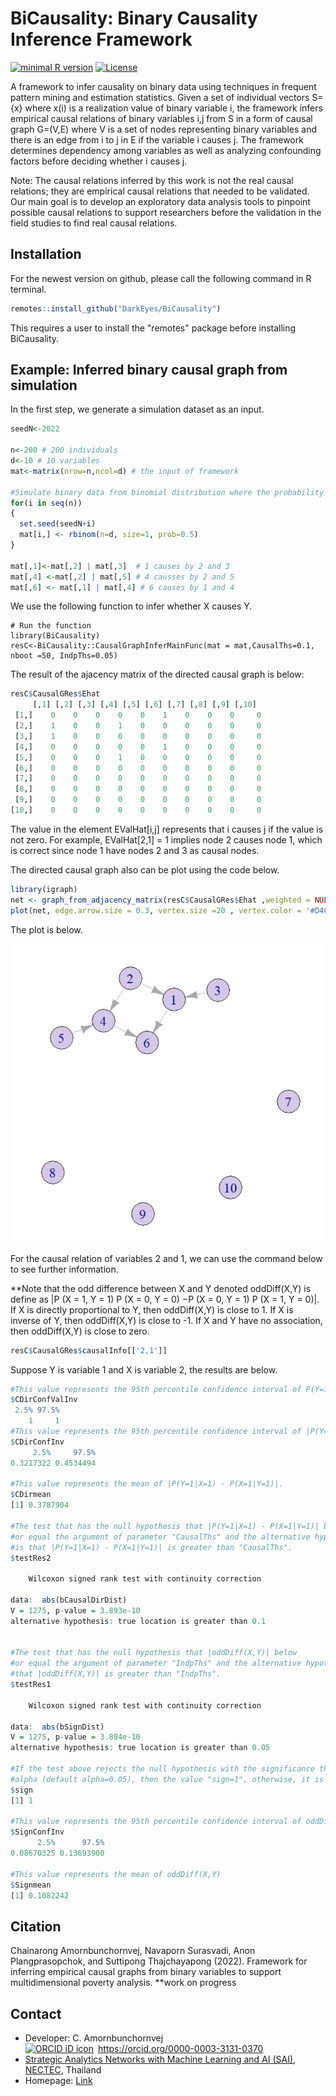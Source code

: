 BiCausality: Binary Causality Inference Framework
===========================================================
[![minimal R version](https://img.shields.io/badge/R%3E%3D-3.5.0-6666ff.svg)](https://cran.r-project.org/)
[![License](https://img.shields.io/badge/License-MIT-orange.svg)](https://spdx.org/licenses/MIT.html)

A framework to infer causality on binary data using techniques in frequent pattern mining and estimation statistics. Given a set of individual vectors S={x} where x(i) is a realization value of binary variable i, the framework infers empirical causal relations of binary variables i,j from S in a form of causal graph G=(V,E) where V is a set of nodes representing binary variables and there is an edge from i to j in E if the variable i causes j. The framework determines dependency among variables as well as analyzing confounding factors before deciding whether i causes j. 

Note: The causal relations inferred by this work is not the real causal relations; they are empirical causal relations that needed
to be validated. Our main goal is to develop an exploratory data analysis tools to pinpoint possible causal relations to support
researchers before the validation in the field studies to find real causal relations. 

Installation
------------

For the newest version on github, please call the following command in R terminal.


``` r
remotes::install_github("DarkEyes/BiCausality")
```
This requires a user to install the "remotes" package before installing BiCausality.


Example: Inferred binary causal graph from simulation
----------------------------------------------------------------------------------
In the first step, we generate a simulation dataset as an input.
``` r
seedN<-2022

n<-200 # 200 individuals
d<-10 # 10 variables
mat<-matrix(nrow=n,ncol=d) # the input of framework

#Simulate binary data from binomial distribution where the probability of value being 1 is 0.5.
for(i in seq(n))
{
  set.seed(seedN+i)
  mat[i,] <- rbinom(n=d, size=1, prob=0.5)
}

mat[,1]<-mat[,2] | mat[,3]  # 1 causes by 2 and 3
mat[,4] <-mat[,2] | mat[,5] # 4 causses by 2 and 5
mat[,6] <- mat[,1] | mat[,4] # 6 causes by 1 and 4

```

We use the following function to infer whether X causes Y.
```{r}
# Run the function
library(BiCausality)
resC<-BiCausality::CausalGraphInferMainFunc(mat = mat,CausalThs=0.1, nboot =50, IndpThs=0.05)
```
The result of the ajacency matrix of the directed causal graph is below:

```r
resC$CausalGRes$Ehat
     [,1] [,2] [,3] [,4] [,5] [,6] [,7] [,8] [,9] [,10]
 [1,]    0    0    0    0    0    1    0    0    0     0
 [2,]    1    0    0    1    0    0    0    0    0     0
 [3,]    1    0    0    0    0    0    0    0    0     0
 [4,]    0    0    0    0    0    1    0    0    0     0
 [5,]    0    0    0    1    0    0    0    0    0     0
 [6,]    0    0    0    0    0    0    0    0    0     0
 [7,]    0    0    0    0    0    0    0    0    0     0
 [8,]    0    0    0    0    0    0    0    0    0     0
 [9,]    0    0    0    0    0    0    0    0    0     0
[10,]    0    0    0    0    0    0    0    0    0     0
```
The value in the element EValHat[i,j] represents that i causes j if the value is not zero. For example, EValHat[2,1] = 1 implies node 2 causes node 1, which is correct since node 1 have nodes 2 and 3 as causal nodes.

The directed causal graph also can be plot using the code below.
```r
library(igraph)
net <- graph_from_adjacency_matrix(resC$CausalGRes$Ehat ,weighted = NULL)
plot(net, edge.arrow.size = 0.3, vertex.size =20 , vertex.color = '#D4C8E9',layout=layout_with_kk)
```
The plot is below.

<img src="https://github.com/DarkEyes/BiCausality/blob/master/man/FIG/causalGraph.png" width="550">


For the causal relation of variables 2 and 1, we can use the command below to see further information.

**Note that the odd difference between X and Y denoted oddDiff(X,Y) is define as
|P (X = 1, Y = 1) P (X = 0, Y = 0) −P (X = 0, Y = 1) P (X = 1, Y = 0)|.  If X is directly proportional to Y, then oddDiff(X,Y) is close to 1. If X is inverse of Y, then oddDiff(X,Y) is close to -1. If X and Y have no association, then oddDiff(X,Y) is close to zero.

```r
resC$CausalGRes$causalInfo[['2,1']]
```
Suppose Y is variable 1 and X is variable 2, the results are below.

```r
#This value represents the 95th percentile confidence interval of P(Y=1|X=1). 
$CDirConfValInv
 2.5% 97.5% 
    1     1 
#This value represents the 95th percentile confidence interval of |P(Y=1|X=1) - P(X=1|Y=1)|.
$CDirConfInv
     2.5%     97.5% 
0.3217322 0.4534494 

#This value represents the mean of |P(Y=1|X=1) - P(X=1|Y=1)|.
$CDirmean
[1] 0.3787904

#The test that has the null hypothesis that |P(Y=1|X=1) - P(X=1|Y=1)| below
#or equal the argument of parameter "CausalThs" and the alternative hypothesis
#is that |P(Y=1|X=1) - P(X=1|Y=1)| is greater than "CausalThs".
$testRes2

	Wilcoxon signed rank test with continuity correction

data:  abs(bCausalDirDist)
V = 1275, p-value = 3.893e-10
alternative hypothesis: true location is greater than 0.1


#The test that has the null hypothesis that |oddDiff(X,Y)| below 
#or equal the argument of parameter "IndpThs" and the alternative hypothesis is
#that |oddDiff(X,Y)| is greater than "IndpThs". 
$testRes1

	Wilcoxon signed rank test with continuity correction

data:  abs(bSignDist)
V = 1275, p-value = 3.894e-10
alternative hypothesis: true location is greater than 0.05

#If the test above rejects the null hypothesis with the significance threshold
#alpha (default alpha=0.05), then the value "sign=1", otherwise, it is zero.
$sign
[1] 1

#This value represents the 95th percentile confidence interval of oddDiff(X,Y)
$SignConfInv
      2.5%      97.5% 
0.08670325 0.13693900 

#This value represents the mean of oddDiff(X,Y)
$Signmean
[1] 0.1082242
```


Citation
----------------------------------------------------------------------------------
Chainarong Amornbunchornvej, Navaporn Surasvadi, Anon Plangprasopchok, and Suttipong Thajchayapong (2022). Framework for inferring empirical causal graphs
from binary variables to support multidimensional poverty analysis. **work on progress

Contact
----------------------------------------------------------------------------------
- Developer: C. Amornbunchornvej<div itemscope itemtype="https://schema.org/Person"><a itemprop="sameAs" content="https://orcid.org/0000-0003-3131-0370" href="https://orcid.org/0000-0003-3131-0370" target="orcid.widget" rel="noopener noreferrer" style="vertical-align:top;"><img src="https://orcid.org/sites/default/files/images/orcid_16x16.png" style="width:1em;margin-right:.5em;" alt="ORCID iD icon">https://orcid.org/0000-0003-3131-0370</a></div>
- <a href="https://www.nectec.or.th">Strategic Analytics Networks with Machine Learning and AI (SAI)</a>, <a href="https://www.nectec.or.th/en/">NECTEC</a>, Thailand
- Homepage: <a href="https://sites.google.com/view/amornbunchornvej/home">Link</a>
